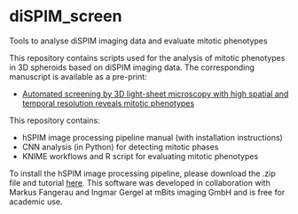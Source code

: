 # diSPIM_screen
Tools to analyse diSPIM imaging data and evaluate mitotic phenotypes

This repository contains scripts used for the analysis of mitotic phenotypes in 3D spheroids based on diSPIM imaging data. The corresponding manuscript is available as a pre-print:

* [Automated screening by 3D light-sheet microscopy with high spatial and temporal resolution reveals mitotic phenotypes]

This repository contains:

* hSPIM image processing pipeline manual (with installation instructions)
* CNN analysis (in Python) for detecting mitotic phases
* KNIME workflows and R script for evaluating mitotic phenotypes

To install the hSPIM image processing pipeline, please download the .zip file and tutorial [here]. This software was developed in collaboration with Markus Fangerau and Ingmar Gergel at mBits imaging GmbH and is free for academic use. 

[Automated screening by 3D light-sheet microscopy with high spatial and temporal resolution reveals mitotic phenotypes]: https://www.biorxiv.org/content/10.1101/2020.01.20.912659v1 

[here]: https://bitbucket.org/conrad_lab/hspim/src/master/hSPIM/
